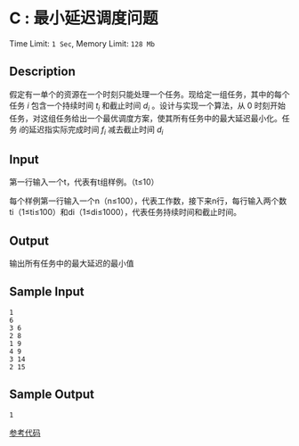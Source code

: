 # C : 最小延迟调度问题

Time Limit: `1 Sec`,   Memory Limit: `128 Mb`

## Description

假定有一单个的资源在一个时刻只能处理一个任务。现给定一组任务，其中的每个任务 $i$ 包含一个持续时间 $t_i$ 和截止时间 $d_i$ 。设计与实现一个算法，从 0 时刻开始任务，对这组任务给出一个最优调度方案，使其所有任务中的最大延迟最小化。任务  $i$的延迟指实际完成时间 $f_i$ 减去截止时间 $d_i$

## Input

第一行输入一个t，代表有t组样例。（t≤10）

每个样例第一行输入一个n（n≤100），代表工作数，接下来n行，每行输入两个数ti（1≤ti≤100）和di（1≤di≤1000），代表任务持续时间和截止时间。

## Output

输出所有任务中的最大延迟的最小值

## Sample Input

```
1
6
3 6
2 8
1 9
4 9
3 14
2 15
```

## Sample Output

```
1
```

[参考代码](../Solution/C.cpp)